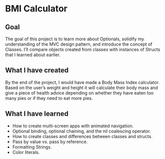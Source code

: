 #  BMI Calculator

## Goal

The goal of this project is to learn more about Optionals, solidify my understanding of the MVC design pattern, and introduce the concept of Classes. I’ll compare objects created from classes with instances of Structs that I learned about earlier. 

## What I have created

By the end of the project, I would have made a Body Mass Index calculator. Based on the user’s weight and height it will calculate their body mass and give a piece of health advice depending on whether they have eaten too many pies or if they need to eat more pies. 

## What I have learned

* How to create multi-screen apps with animated navigation.
* Optional binding, optional chaining, and the nil coalescing operator.
* How to create classes and differences between classes and structs. 
* Pass by value vs. pass by reference. 
* Formatting Strings. 
* Color literals.
